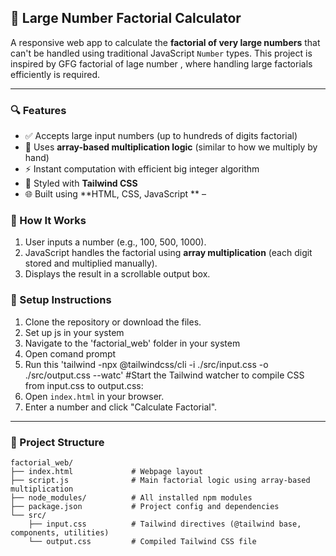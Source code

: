 
## 📐 Large Number Factorial Calculator

A responsive web app to calculate the **factorial of very large numbers** that can't be handled using traditional JavaScript `Number` types.
This project is inspired by GFG factorial of lage number , where handling large factorials efficiently is required.

---

### 🔍 Features

* ✅ Accepts large input numbers (up to hundreds of digits factorial)
* 🔢 Uses **array-based multiplication logic** (similar to how we multiply by hand)
* ⚡ Instant computation with efficient big integer algorithm
* 💅 Styled with **Tailwind CSS**
* 🌐 Built using **HTML, CSS, JavaScript ** – 


### 🚀 How It Works

1. User inputs a number (e.g., 100, 500, 1000).
2. JavaScript handles the factorial using **array multiplication** (each digit stored and multiplied manually).
3. Displays the result in a scrollable output box.

### 🔧 Setup Instructions

1. Clone the repository or download the files.
2. Set up js in your system
3. Navigate to the 'factorial_web' folder in your system
4. Open comand prompt 
6. Run this 'tailwind -npx @tailwindcss/cli -i ./src/input.css -o ./src/output.css --watc'  #Start the Tailwind watcher to compile CSS from input.css to output.css:
7. Open `index.html` in your browser.
8. Enter a number and click "Calculate Factorial".

---

### 📁 Project Structure

```
factorial_web/
├── index.html             # Webpage layout
├── script.js              # Main factorial logic using array-based multiplication
├── node_modules/          # All installed npm modules
├── package.json           # Project config and dependencies
└── src/
    ├── input.css          # Tailwind directives (@tailwind base, components, utilities)
    └── output.css         # Compiled Tailwind CSS file
```
